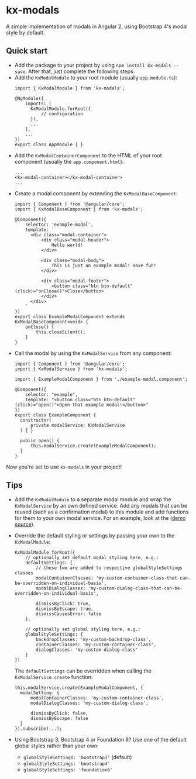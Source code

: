# kx-modals
A simple implementation of modals in Angular 2, using Bootstrap 4's modal style by default.

## Quick start
* Add the package to your project by using ``npm install kx-modals --save``. After that, just complete the following steps:
* Add the ``KxModalModule`` to your root module (usually ``app.module.ts``):
  ```
  import { KxModalModule } from 'kx-modals';

  @NgModule({
      imports: [
        KxModalModule.forRoot({
            // configuration
        }),
        ...
      ],
      ...
  })
  export class AppModule { }
  ```
* Add the ``KxModalContainerComponent`` to the HTML of your root component (usually the ``app.component.html``):
  ```
  ...
  <kx-modal-container></kx-modal-container>
  ...
  ```
* Create a modal component by extending the ``KxModalBaseComponent``:
  ```
  import { Component } from '@angular/core';
  import { KxModalBaseComponent } from 'kx-modals';

  @Component({
      selector: 'example-modal',
      template: `
        <div class="modal-container">
            <div class="modal-header">
                Hello world!
            </div>

            <div class="modal-body">
                This is just an example modal! Have fun!
            </div>

            <div class="modal-footer">
                <button class="btn btn-default" (click)="onClose()">Close</button>
            </div>
        </div>
      `
  })
  export class ExampleModalComponent extends KxModalBaseComponent<void> {
      onClose() {
          this.closeSilent();
      }
  }
  ```
* Call the modal by using the ``KxModalService`` from any component:
  ```
  import { Component } from '@angular/core';
  import { KxModalService } from 'kx-modals';

  import { ExampleModalComponent } from './example-modal.component';

  @Component({
      selector: "example",
      template: "<button class="btn btn-default" (click)="open()">Open that example modal!</button>"
  })
  export class ExampleComponent {
    constructor(
        private modalService: KxModalService
    ) { }

    public open() {
        this.modalService.create(ExampleModalComponent);
    }
  }
  ```

Now you're set to use ``kx-modals`` in your project!

## Tips
* Add the ``KxModalModule`` to a separate modal module and wrap the ``KxModalService`` by an own defined service. Add any modals that can be reused (such as a confirmation modal) to this module and add functions for them to your own modal service. For an example, look at the ([demo source](https://github.com/sjuulwijnia/kx-modals/tree/master/demo/src/modals)).
* Override the default styling or settings by passing your own to the ``KxModalModule``:
  ```
  KxModalModule.forRoot({
      // optionally set default modal styling here, e.g.:
      defaultSettings: {
          // these two are added to respective globalStyleSettings classes
          modalContainerClasses: 'my-custom-container-class-that-can-be-overridden-on-individual-basis',
          modalDialogClasses: 'my-custom-dialog-class-that-can-be-overridden-on-individual-basis',

          dismissByClick: true,
          dismissByEscape: true,
          dismissCausesError: false
      },
      
      // optionally set global styling here, e.g.:
      globalStyleSettings: {
          backdropClasses: 'my-custom-backdrop-class',
          containerClasses: 'my-custom-container-class',
          dialogClasses: 'my-custom-dialog-class'
      }
  })
  ```

  The ``defaultSettings`` can be overridden when calling the ``KxModalService.create`` function:
  ```
  this.modalService.create(ExampleModalComponent, {
    modalSetting: {
        modalContainerClasses: 'my-custom-container-class',
        modalDialogClasses: 'my-custom-dialog-class',

        dismissByClick: false,
        dismissByEscape: false
    }
  }).subscribe(...);
  ```
* Using Bootstrap 3, Bootstrap 4 or Foundation 6? Use one of the default global styles rather than your own:
  * ``globalStyleSettings: 'bootstrap3'`` (default)
  * ``globalStyleSettings: 'bootstrap4'``
  * ``globalStyleSettings: 'foundation6'``
